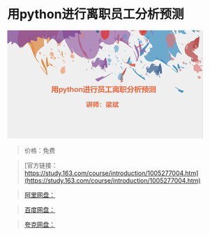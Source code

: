 # 用python进行离职员工分析预测

![img](../../../assets/study163/free/8bbb2c3b-2b2a-465d-a256-2314f56a26ac.png)

> 价格：免费

> [官方链接：https://study.163.com/course/introduction/1005277004.htm](https://study.163.com/course/introduction/1005277004.htm)

> [阿里网盘：]()

> [百度网盘：]()

> [夸克网盘：]()
